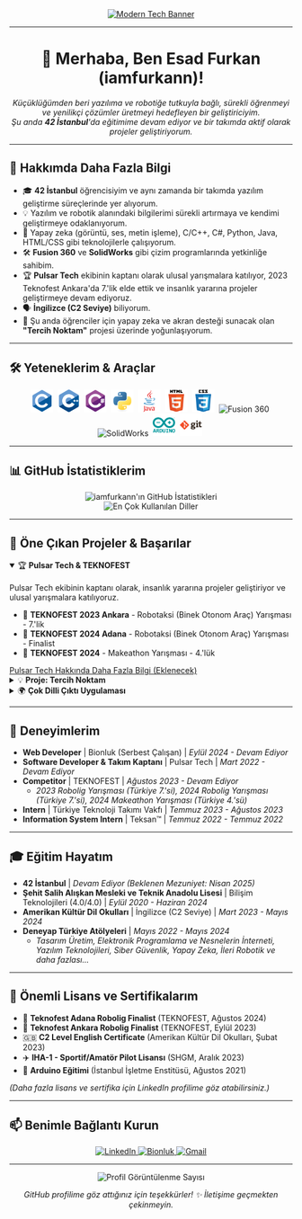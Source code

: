 <div align="center">
  <a href="[İSTEĞE BAĞLI - PORTFOLYO SİTENİZİN LİNKİ]">
    <img src="https://images.unsplash.com/photo-1519389950473-47ba0277781c?ixlib=rb-4.0.3&ixid=M3wxMjA3fDB8MHxwaG90by1wYWdlfHx8fGVufDB8fHx8fA%3D%3D&auto=format&fit=crop&w=1120&q=80" alt="Modern Tech Banner" width="900"/>
    </a>
</div>

---

<div align="center">
  <h1>👋 Merhaba, Ben Esad Furkan (iamfurkann)!</h1>
  <p>
    <em>Küçüklüğümden beri yazılıma ve robotiğe tutkuyla bağlı, sürekli öğrenmeyi ve yenilikçi çözümler üretmeyi hedefleyen bir geliştiriciyim.<br /> 
    Şu anda <strong>42 İstanbul</strong>'da eğitimime devam ediyor ve bir takımda aktif olarak projeler geliştiriyorum.</em>
  </p>
</div>

---

## 🚀 Hakkımda Daha Fazla Bilgi

* 🎓 **42 İstanbul** öğrencisiyim ve aynı zamanda bir takımda yazılım geliştirme süreçlerinde yer alıyorum.
* 💡 Yazılım ve robotik alanındaki bilgilerimi sürekli artırmaya ve kendimi geliştirmeye odaklanıyorum.
* 🤖 Yapay zeka (görüntü, ses, metin işleme), C/C++, C#, Python, Java, HTML/CSS gibi teknolojilerle çalışıyorum.
* 🛠️ **Fusion 360** ve **SolidWorks** gibi çizim programlarında yetkinliğe sahibim.
* 🏆 **Pulsar Tech** ekibinin kaptanı olarak ulusal yarışmalara katılıyor, 2023 Teknofest Ankara'da 7.'lik elde ettik ve insanlık yararına projeler geliştirmeye devam ediyoruz.
* 🗣️ **İngilizce (C2 Seviye)** biliyorum.
* 🎯 Şu anda öğrenciler için yapay zeka ve akran desteği sunacak olan **"Tercih Noktam"** projesi üzerinde yoğunlaşıyorum.

---

## 🛠️ Yeteneklerim & Araçlar

<p align="center">
  <img src="https://raw.githubusercontent.com/devicons/devicon/master/icons/c/c-original.svg" alt="C" width="40" height="40" title="C"/>&nbsp;
  <img src="https://raw.githubusercontent.com/devicons/devicon/master/icons/cplusplus/cplusplus-original.svg" alt="C++" width="40" height="40" title="C++"/>&nbsp;
  <img src="https://raw.githubusercontent.com/devicons/devicon/master/icons/csharp/csharp-original.svg" alt="C#" width="40" height="40" title="C#"/>&nbsp;
  <img src="https://raw.githubusercontent.com/devicons/devicon/master/icons/python/python-original.svg" alt="Python" width="40" height="40" title="Python"/>&nbsp;
  <img src="https://raw.githubusercontent.com/devicons/devicon/master/icons/java/java-original-wordmark.svg" alt="Java" width="40" height="40" title="Java"/>&nbsp;
  <img src="https://raw.githubusercontent.com/devicons/devicon/master/icons/html5/html5-original-wordmark.svg" alt="HTML5" width="40" height="40" title="HTML5"/>&nbsp;
  <img src="https://raw.githubusercontent.com/devicons/devicon/master/icons/css3/css3-original-wordmark.svg" alt="CSS3" width="40" height="40" title="CSS3"/>&nbsp;
  <img src="https://img.icons8.com/color/48/autodesk-fusion-360.png" alt="Fusion 360" width="40" height="40" title="Autodesk Fusion 360"/>&nbsp;
  <img src="https://img.icons8.com/color/48/solidworks.png" alt="SolidWorks" width="40" height="40" title="SolidWorks"/>&nbsp;
  <img src="https://raw.githubusercontent.com/devicons/devicon/master/icons/arduino/arduino-original-wordmark.svg" alt="Arduino" width="40" height="40" title="Arduino"/>&nbsp;
  <img src="https://raw.githubusercontent.com/devicons/devicon/master/icons/git/git-original-wordmark.svg" alt="Git" width="40" height="40" title="Git"/>&nbsp;
</p>

---

## 📊 GitHub İstatistiklerim

<p align="center">
  <img src="https://github-readme-stats.vercel.app/api?username=iamfurkann&show_icons=true&theme=tokyonight&hide_border=true&count_private=true&include_all_commits=true" alt="iamfurkann'ın GitHub İstatistikleri" />
  <br/>
  <img src="https://github-readme-stats.vercel.app/api/top-langs/?username=iamfurkann&layout=compact&theme=tokyonight&hide_border=true&langs_count=8" alt="En Çok Kullanılan Diller" />
  </p>

---

## 🌟 Öne Çıkan Projeler & Başarılar

<details open>
  <summary>🏆 <strong>Pulsar Tech & TEKNOFEST</strong></summary>
  <br/>
  Pulsar Tech ekibinin kaptanı olarak, insanlık yararına projeler geliştiriyor ve ulusal yarışmalara katılıyoruz.
  <ul>
    <li>🥇 <strong>TEKNOFEST 2023 Ankara</strong> - Robotaksi (Binek Otonom Araç) Yarışması - 7.'lik</li>
    <li>🏅 <strong>TEKNOFEST 2024 Adana</strong> - Robotaksi (Binek Otonom Araç) Yarışması - Finalist</li>
    <li>🏅 <strong>TEKNOFEST 2024</strong> - Makeathon Yarışması - 4.'lük</li>
  </ul>
  <a href="https://www.linkedin.com/company/pulsar-tech-team/">Pulsar Tech Hakkında Daha Fazla Bilgi (Eklenecek)</a>
</details>

<details>
  <summary>💡 <strong>Proje: Tercih Noktam</strong></summary>
  <br/>
  Öğrencilerin üniversite tercih dönemlerinde yapay zeka ve akranlarıyla etkileşim kurarak bilinçli kararlar almalarını sağlayacak bir web platformu geliştiriyoruz.
  <br/>
  <em>Kullanılan Teknolojiler: [Projede Kullanılan Temel Teknolojiler Eklenecek]</em>
  <br/>
  <a href="[TERCİH NOKTAM PROJE LİNKİ (varsa)]">Projeyi İncele (Eklenecek)</a>
</details>

<details>
  <summary>🌍 <strong>Çok Dilli Çıktı Uygulaması</strong></summary>
  <br/>
  Farklı dilleri çözümleyebilen ve kullanıcıya anlamlı çıktılar sunabilen bir uygulama geliştirdim. Bu proje, özellikle yapay zeka ve metin işleme alanındaki yeteneklerimi sergilemektedir.
  <br/>
  <em>Kullanılan Teknolojiler: [Projede Kullanılan Temel Teknolojiler Eklenecek]</em>
</details>

---

## 💼 Deneyimlerim

* **Web Developer** | Bionluk (Serbest Çalışan) | <em>Eylül 2024 - Devam Ediyor</em>
* **Software Developer & Takım Kaptanı** | Pulsar Tech | <em>Mart 2022 - Devam Ediyor</em>
* **Competitor** | TEKNOFEST | <em>Ağustos 2023 - Devam Ediyor</em>
    * <em>2023 Robolig Yarışması (Türkiye 7.'si), 2024 Robolig Yarışması (Türkiye 7.'si), 2024 Makeathon Yarışması (Türkiye 4.'sü)</em>
* **Intern** | Türkiye Teknoloji Takımı Vakfı | <em>Temmuz 2023 - Ağustos 2023</em>
* **Information System Intern** | Teksan™ | <em>Temmuz 2022 - Temmuz 2022</em>

---

## 🎓 Eğitim Hayatım

* **42 İstanbul** | <em>Devam Ediyor (Beklenen Mezuniyet: Nisan 2025)</em>
* **Şehit Salih Alışkan Mesleki ve Teknik Anadolu Lisesi** | Bilişim Teknolojileri (4.0/4.0) | <em>Eylül 2020 - Haziran 2024</em>
* **Amerikan Kültür Dil Okulları** | İngilizce (C2 Seviye) | <em>Mart 2023 - Mayıs 2024</em>
* **Deneyap Türkiye Atölyeleri** | <em>Mayıs 2022 - Mayıs 2024</em>
    * <em>Tasarım Üretim, Elektronik Programlama ve Nesnelerin İnterneti, Yazılım Teknolojileri, Siber Güvenlik, Yapay Zeka, İleri Robotik ve daha fazlası...</em>

---

## 📜 Önemli Lisans ve Sertifikalarım

* 🥇 **Teknofest Adana Robolig Finalist** (TEKNOFEST, Ağustos 2024)
* 🏅 **Teknofest Ankara Robolig Finalist** (TEKNOFEST, Eylül 2023)
* 🇬🇧 **C2 Level English Certificate** (Amerikan Kültür Dil Okulları, Şubat 2023)
* ✈️ **IHA-1 - Sportif/Amatör Pilot Lisansı** (SHGM, Aralık 2023)
* 🤖 **Arduino Eğitimi** (İstanbul İşletme Enstitüsü, Ağustos 2021)

*(Daha fazla lisans ve sertifika için LinkedIn profilime göz atabilirsiniz.)*

---

## 📫 Benimle Bağlantı Kurun

<p align="center">
  <a href="[LİNKEDIN PROFİL LİNKİNİZİ BURAYA EKLEYİN]" target="_blank">
    <img src="https://img.shields.io/badge/LinkedIn-0077B5?style=for-the-badge&logo=linkedin&logoColor=white" alt="LinkedIn"/>
  </a>
  <a href="https://bionluk.com/esadfurkanduman" target="_blank">
    <img src="https://img.shields.io/badge/Bionluk-FF7F00?style=for-the-badge&logo=buy-me-a-coffee&logoColor=white" alt="Bionluk"/>
    </a>
  <a href="mailto:[E-POSTA ADRESİNİZİ BURAYA EKLEYİN]" target="_blank">
    <img src="https://img.shields.io/badge/Gmail-D14836?style=for-the-badge&logo=gmail&logoColor=white" alt="Gmail"/>
  </a>
  </p>

---

<div align="center">
  <p><img src="https://komarev.com/ghpvc/?username=iamfurkann&label=Profil%20Görüntülenme&color=0e75b6&style=flat-square" alt="Profil Görüntülenme Sayısı" /></p>
  <p><em>GitHub profilime göz attığınız için teşekkürler! ✨ İletişime geçmekten çekinmeyin.</em></p>
</div>
